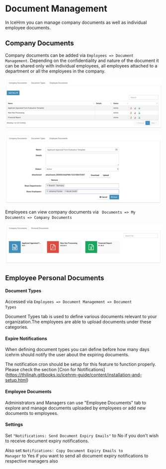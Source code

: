 # Document Management

In IceHrm you can manage company documents as well as individual employee documents.

## Company Documents

Company documents can be added via <code>Employees => Document Management</code>. Depending on the confidentiality and nature of the document it can be shared only with individual employees, all employees attached to a department or all the employees in the company.

![](/assets/list-company-documents.png)

![](/assets/edit-company-documents.png)

Employees can view company documents via <code> Documents => My Documents => Company Documents </code>

![](/assets/view-company-documents.png)

## Employee Personal Documents

#### Document Types

Accessed via <code>Employees => Document Management => Document Types </code>

Document Types tab is used to define various documents relevant to your organization.The employees are able to upload documents under these categories.

#### Expire Notifications

When defining document types you can define before how many days icehrm should notify the user about the
expiring documents.

The notification cron should be setup for this feature to function properly. Please check the section [Cron for Notifications] (https://thilinah.gitbooks.io/icehrm-guide/content/installation-and-setup.html)


#### Employee Documents

Administrators and Managers can use "Employee Documents" tab to explore and manage documents uploaded by
employees or add new documents to employees.

#### Settings

Set <code>"Notifications: Send Document Expiry Emails"</code> to No if you don't wish to receive document expiry notifications.

Also set <code>Notifications: Copy Document Expiry Emails to Manager</code> to Yes if you want to send all document
expiry notifications to respective managers also